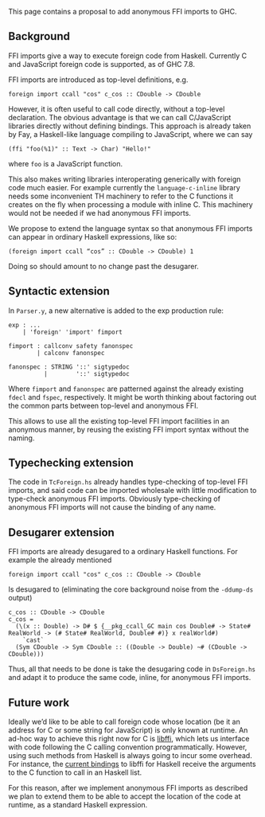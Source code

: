 
This page contains a proposal to add anonymous FFI imports to GHC.

## Background


FFI imports give a way to execute foreign code from Haskell.  Currently C and JavaScript foreign code is supported, as of GHC 7.8.


FFI imports are introduced as top-level definitions, e.g.

```wiki
foreign import ccall "cos" c_cos :: CDouble -> CDouble
```


However, it is often useful to call code directly, without a top-level declaration.  The obvious advantage is that we can call C/JavaScript libraries directly without defining bindings.  This approach is already taken by Fay, a Haskell-like language compiling to JavaScript, where we can say

```wiki
(ffi "foo(%1)" :: Text -> Char) "Hello!"
```


where `foo` is a JavaScript function.


This also makes writing libraries interoperating generically with foreign code much easier.  For example currently the `language-c-inline` library needs some inconvenient TH machinery to refer to the C functions it creates on the fly when processing a module with inline C.  This machinery would not be needed if we had anonymous FFI imports.


We propose to extend the language syntax so that anonymous FFI imports can appear in ordinary Haskell expressions, like so:

```wiki
(foreign import ccall “cos” :: CDouble -> CDouble) 1
```


Doing so should amount to no change past the desugarer.

## Syntactic extension


In `Parser.y`, a new alternative is added to the exp production rule:

```wiki
exp : ...
    | 'foreign' 'import' fimport

fimport : callconv safety fanonspec
        | calconv fanonspec

fanonspec : STRING '::' sigtypedoc
          |        '::' sigtypedoc
```


Where `fimport` and `fanonspec` are patterned against the already existing `fdecl` and `fspec`, respectively.  It might be worth thinking about factoring out the common parts between top-level and anonymous FFI.


This allows to use all the existing top-level FFI import facilities in an anonymous manner, by reusing the existing FFI import syntax without the naming.

## Typechecking extension


The code in `TcForeign.hs` already handles type-checking of top-level FFI imports, and said code can be imported wholesale with little modification to type-check anonymous FFI imports.  Obviously type-checking of anonymous FFI imports will not cause the binding of any name.

## Desugarer extension


FFI imports are already desugared to a ordinary Haskell functions.  For example the already mentioned

```wiki
foreign import ccall "cos" c_cos :: CDouble -> CDouble
```


Is desugared to (eliminating the core background noise from the `-ddump-ds` output)

```wiki
c_cos :: CDouble -> CDouble
c_cos =
  (\(x :: Double) -> D# $ {__pkg_ccall_GC main cos Double# -> State# RealWorld -> (# State# RealWorld, Double# #)} x realWorld#)
    `cast`
  (Sym CDouble -> Sym CDouble :: ((Double -> Double) ~# (CDouble -> CDouble)))
```


Thus, all that needs to be done is take the desugaring code in `DsForeign.hs` and adapt it to produce the same code, inline, for anonymous FFI imports.

## Future work


Ideally we’d like to be able to call foreign code whose location (be it an address for C or some string for JavaScript) is only known at runtime.  An ad-hoc way to achieve this right now for C is [ libffi](https://sourceware.org/libffi/), which lets us interface with code following the C calling convention programmatically.  However, using such methods from Haskell is always going to incur some overhead.  For instance, the [ current bindings](http://hackage.haskell.org/package/libffi) to libffi for Haskell receive the arguments to the C function to call in an Haskell list.


For this reason, after we implement anonymous FFI imports as described we plan to extend them to be able to accept the location of the code at runtime, as a standard Haskell expression.

